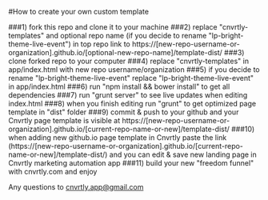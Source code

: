 #How to create your own custom template

###1) fork this repo and clone it to your machine
###2) replace "cnvrtly-templates" and optional repo name (if you decide to rename "lp-bright-theme-live-event") in top repo link to https://[new-repo-username-or-organization].github.io/[optional-new-repo-name]/template-dist/
###3) clone forked repo to your computer
###4) replace "cnvrtly-templates" in app/index.html with new repo username/organization
###5) if you decide to rename "lp-bright-theme-live-event" replace "lp-bright-theme-live-event" in app/index.html
###6) run "npm install && bower install" to get all dependencies
###7) run "grunt server" to see live updates when editing index.html
###8) when you finish editing run "grunt" to get optimized page template in "dist" folder
###9) commit & push to your github and your Cnvrtly page template is visible at https://[new-repo-username-or-organization].github.io/[current-repo-name-or-new]/template-dist/
###10) when adding new github.io page template in Cnvrtly paste the link (https://[new-repo-username-or-organization].github.io/[current-repo-name-or-new]/template-dist/) and you can edit & save new landing page in Cnvrtly marketing automation app
###11) build your new "freedom funnel" with cnvrtly.com and enjoy

Any questions to cnvrtly.app@gmail.com
